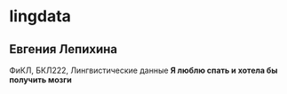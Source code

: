 # lingdata
## Евгения Лепихина
ФиКЛ, БКЛ222, Лингвистические данные
**Я люблю спать и хотела бы получить мозги**
